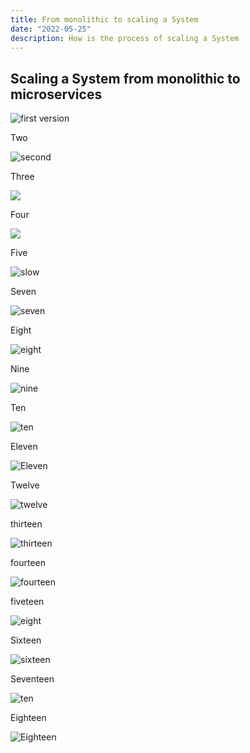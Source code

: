 ```yaml
---
title: From monolithic to scaling a System
date: "2022-05-25"
description: How is the process of scaling a System
---
```

## Scaling a System from monolithic to microservices

![first version](1.png "first version")



Two  

![second](2.png "second")

Three

![](3.png)

Four

![](4.png)

Five

![slow](5-6.png "slow")

Seven

![seven](7.png "seven")

Eight

![eight](8.png "eight")

Nine

![nine](9.png "nine")

Ten

![ten](10.png "ten")

Eleven

![Eleven](11.png "Eleven")



Twelve 

![twelve](12.png "twelve")

thirteen

![thirteen](13.png "thirteen")

fourteen

![fourteen](16.png "fourteen")

fiveteen

![eight](17.png "eight")

Sixteen

![sixteen](18.png "sixteen")

Seventeen

![ten](20.png "ten")

Eighteen

![Eighteen](21.png "Eighteen")